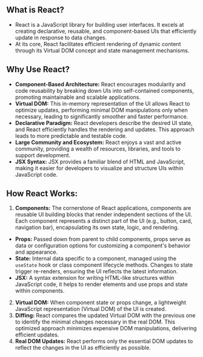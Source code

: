 ## What is React?

* React is a JavaScript library for building user interfaces. It excels at creating declarative, reusable, and component-based UIs that efficiently update in response to data changes.
* At its core, React facilitates efficient rendering of dynamic content through its Virtual DOM concept and state management mechanisms.

## Why Use React?

* **Component-Based Architecture:** React encourages modularity and code reusability by breaking down UIs into self-contained components, promoting maintainable and scalable applications.
* **Virtual DOM:** This in-memory representation of the UI allows React to optimize updates, performing minimal DOM manipulations only when necessary, leading to significantly smoother and faster performance.
* **Declarative Paradigm:** React developers describe the desired UI state, and React efficiently handles the rendering and updates. This approach leads to more predictable and testable code.
* **Large Community and Ecosystem:** React enjoys a vast and active community, providing a wealth of resources, libraries, and tools to support development.
* **JSX Syntax:** JSX provides a familiar blend of HTML and JavaScript, making it easier for developers to visualize and structure UIs within JavaScript code.

## How React Works:

1. **Components:** The cornerstone of React applications, components are reusable UI building blocks that render independent sections of the UI. Each component represents a distinct part of the UI (e.g., button, card, navigation bar), encapsulating its own state, logic, and rendering.

* **Props:** Passed down from parent to child components, props serve as data or configuration options for customizing a component's behavior and appearance.
* **State:** Internal data specific to a component, managed using the `useState` hook or class component lifecycle methods. Changes to state trigger re-renders, ensuring the UI reflects the latest information.
* **JSX:** A syntax extension for writing HTML-like structures within JavaScript code, it helps to render elements and use props and state within components.

2. **Virtual DOM:** When component state or props change, a lightweight JavaScript representation (Virtual DOM) of the UI is created.
3. **Diffing:** React compares the updated Virtual DOM with the previous one to identify the minimal changes necessary in the real DOM. This optimized approach minimizes expensive DOM manipulations, delivering efficient updates.
4. **Real DOM Updates:** React performs only the essential DOM updates to reflect the changes in the UI as efficiently as possible.
